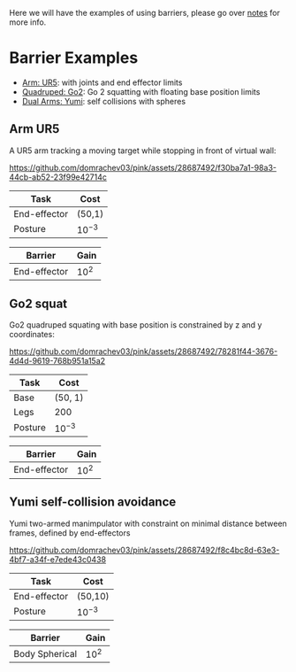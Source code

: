 Here we will have the examples of using barriers, please go over [notes](https://simeon-ned.com/blog/2024/cbf/) for more info. 

# Barrier Examples


- [Arm: UR5](#arm-ur5): with joints and end effector limits
- [Quadruped: Go2](#go2-squat): Go 2 squatting with floating base position limits
- [Dual Arms: Yumi](#dual-arm-yumi): self collisions with spheres

## Arm UR5

A UR5 arm tracking a moving target while stopping in front of virtual wall:


https://github.com/domrachev03/pink/assets/28687492/f30ba7a1-98a3-44cb-ab52-23f99e42714c


| Task | Cost |
|------|------|
| End-effector | (50,1) |
| Posture | $10^{-3}$ |

| Barrier | Gain |
|------|------|
| End-effector | $10^{2}$ |

## Go2 squat

Go2 quadruped squating with base position is constrained by z and y coordinates:


https://github.com/domrachev03/pink/assets/28687492/78281f44-3676-4d4d-9619-768b951a15a2


| Task | Cost |
|------|------|
| Base | (50, 1) |
| Legs | 200 |
| Posture | $10^{-3}$ |

| Barrier | Gain |
|------|------|
| End-effector | $10^{2}$ |


## Yumi self-collision avoidance
Yumi two-armed manimpulator with constraint on minimal distance between frames, defined by end-effectors



https://github.com/domrachev03/pink/assets/28687492/f8c4bc8d-63e3-4bf7-a34f-e7ede43c0438



| Task | Cost |
|------|------|
| End-effector | (50,10) |
| Posture | $10^{-3}$ |

| Barrier | Gain |
|------|------|
| Body Spherical | $10^{2}$ |
